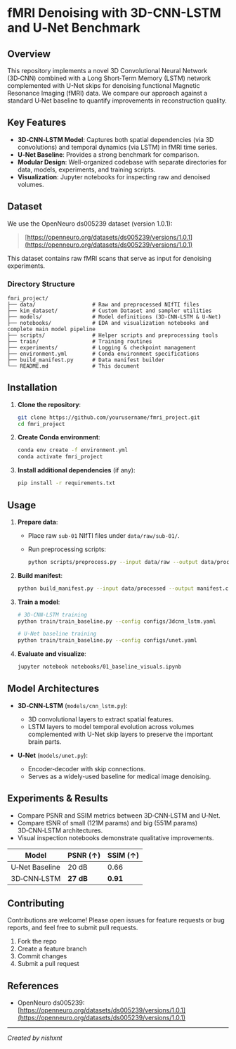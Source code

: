 # fMRI Denoising with 3D-CNN-LSTM and U‑Net Benchmark

## Overview

This repository implements a novel 3D Convolutional Neural Network (3D‑CNN) combined with a Long Short‑Term Memory (LSTM) network complemented with U-Net skips for denoising functional Magnetic Resonance Imaging (fMRI) data. We compare our approach against a standard U‑Net baseline to quantify improvements in reconstruction quality.

## Key Features

* **3D‑CNN‑LSTM Model**: Captures both spatial dependencies (via 3D convolutions) and temporal dynamics (via LSTM) in fMRI time series.
* **U‑Net Baseline**: Provides a strong benchmark for comparison.
* **Modular Design**: Well-organized codebase with separate directories for data, models, experiments, and training scripts.
* **Visualization**: Jupyter notebooks for inspecting raw and denoised volumes.

## Dataset

We use the OpenNeuro ds005239 dataset (version 1.0.1):

> [https://openneuro.org/datasets/ds005239/versions/1.0.1](https://openneuro.org/datasets/ds005239/versions/1.0.1)

This dataset contains raw fMRI scans that serve as input for denoising experiments.

### Directory Structure

```
fmri_project/
├── data/                  # Raw and preprocessed NIfTI files
├── kim_dataset/           # Custom Dataset and sampler utilities
├── models/                # Model definitions (3D‑CNN‑LSTM & U‑Net)
├── notebooks/             # EDA and visualization notebooks and complete main model pipeline
├── scripts/               # Helper scripts and preprocessing tools
├── train/                 # Training routines
├── experiments/           # Logging & checkpoint management
├── environment.yml        # Conda environment specifications
├── build_manifest.py      # Data manifest builder
└── README.md              # This document
```

## Installation

1. **Clone the repository**:

   ```bash
   git clone https://github.com/yourusername/fmri_project.git
   cd fmri_project
   ```

2. **Create Conda environment**:

   ```bash
   conda env create -f environment.yml
   conda activate fmri_project
   ```

3. **Install additional dependencies** (if any):

   ```bash
   pip install -r requirements.txt
   ```

## Usage

1. **Prepare data**:

   * Place raw `sub-01` NIfTI files under `data/raw/sub-01/`.
   * Run preprocessing scripts:

     ```bash
     python scripts/preprocess.py --input data/raw --output data/processed
     ```

2. **Build manifest**:

   ```bash
   python build_manifest.py --input data/processed --output manifest.csv
   ```

3. **Train a model**:

   ```bash
   # 3D‑CNN‑LSTM training
   python train/train_baseline.py --config configs/3dcnn_lstm.yaml

   # U‑Net baseline training
   python train/train_baseline.py --config configs/unet.yaml
   ```

4. **Evaluate and visualize**:

   ```bash
   jupyter notebook notebooks/01_baseline_visuals.ipynb
   ```

## Model Architectures

* **3D‑CNN‑LSTM** (`models/cnn_lstm.py`):

  * 3D convolutional layers to extract spatial features.
  * LSTM layers to model temporal evolution across volumes complemented with U-Net skip layers to preserve the important brain parts.

* **U‑Net** (`models/unet.py`):

  * Encoder‑decoder with skip connections.
  * Serves as a widely-used baseline for medical image denoising.

## Experiments & Results

* Compare PSNR and SSIM metrics between 3D‑CNN‑LSTM and U‑Net.
* Compare tSNR of small (121M params) and big (551M params) 3D‑CNN‑LSTM architectures.
* Visual inspection notebooks demonstrate qualitative improvements.

| Model          | PSNR (↑)    | SSIM (↑) |
| -------------- | ----------- | -------- |
| U‑Net Baseline | 20 dB     | 0.66     |
| 3D‑CNN‑LSTM    | **27 dB** | **0.91** |

## Contributing

Contributions are welcome! Please open issues for feature requests or bug reports, and feel free to submit pull requests.

1. Fork the repo
2. Create a feature branch
3. Commit changes
4. Submit a pull request

## References

* OpenNeuro ds005239: [https://openneuro.org/datasets/ds005239/versions/1.0.1](https://openneuro.org/datasets/ds005239/versions/1.0.1)

---

*Created by nishxnt*

